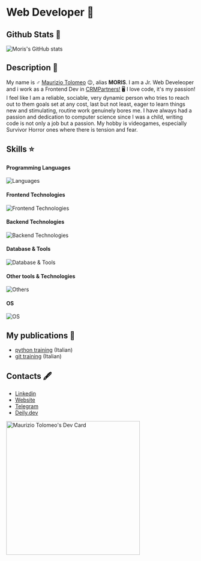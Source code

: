 # Web Developer 🥷

## Github Stats 📢

![Moris's GitHub stats](https://github-readme-stats.vercel.app/api?username=moris88&show_icons=true&theme=cobalt)

## Description 📒

My name is ♂️ [Maurizio Tolomeo](https://mauriziotolomeo.it) 😉, alias **MORIS**. I am a Jr. Web Develeoper and i work as a Frontend Dev in [CRMPartners!](https://www.crmpartners.it/) 🖥️ I love code, it's my passion! I feel like I am a reliable, sociable, very dynamic person who tries to reach out to them goals set at any cost, last but not least, eager to learn things new and stimulating, routine work genuinely bores me. I have always had a passion and dedication to computer science since I was a child, writing code is not only a job but a passion. My hobby is videogames, especially Survivor Horror ones where there is tension and fear.

## Skills ⭐

#### Programming Languages
![Languages](https://skillicons.dev/icons?i=js,ts,java,python,php,rust,c,cpp,cs)

#### Frontend Technologies
![Frontend Technologies](https://skillicons.dev/icons?i=html,css,scss,bootstrap,tailwind,jquery,react,angular,next,redux,solidjs,vite,materialui)

#### Backend Technologies
![Backend Technologies](https://skillicons.dev/icons?i=express,nodejs,aws,django,flask,docker,fastapi,laravel)

#### Database & Tools
![Database & Tools](https://skillicons.dev/icons?i=mysql,mongodb,postgres)

#### Other tools & Technologies
![Others](https://skillicons.dev/icons?i=git,github,markdown,vercel,vscode,figma,githubactions,postman,vim,yarn,pnpm,deno,gradle)

#### OS
![OS](https://skillicons.dev/icons?i=windows,linux,mint,ubuntu)

## My publications 📖
- [python training](https://moris88.github.io/formazione-python/) (Italian)
- [git training](https://moris88.github.io/formazione-git/) (Italian)

## Contacts 🖋️

- [Linkedin](https://www.linkedin.com/comm/mynetwork/discovery-see-all?usecase=PEOPLE_FOLLOWS&followMember=maurizio-tolomeo)
- [Website](http://mauriziotolomeo.it)
- [Telegram](https://t.me/moris_tolomeo)
- [Deily.dev](https://app.daily.dev/morist88)

<a href="https://app.daily.dev/morist88"><img src="https://api.daily.dev/devcards/v2/axeu6jEfB9E4SFHa2aDGc.png?type=default&r=c4c" width="356" alt="Maurizio Tolomeo's Dev Card"/></a>

